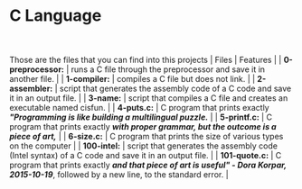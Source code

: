 # C Language<br/><br/>
Those are the files that you can find into this projects
| Files | Features |
| **0-preprocessor:** | runs a C file through the preprocessor and save it in another file. |
| **1-compiler:** | compiles a C file but does not link. |
| **2-assembler:** | script that generates the assembly code of a C code and save it in an output file. |
| **3-name:** | script that compiles a C file and creates an executable named cisfun. |
| **4-puts.c:** | C program that prints exactly ***\"Programming is like building a multilingual puzzle.*** |
| **5-printf.c:** | C program that prints exactly ***with proper grammar, but the outcome is a piece of art,*** |
| **6-size.c:** | C program that prints the size of various types on the computer |
| **100-intel:** | script that generates the assembly code (Intel syntax) of a C code and save it in an output file. |
| **101-quote.c:** | C program that prints exactly ***and that piece of art is useful\" - Dora Korpar, 2015-10-19***, followed by a new line,
to the standard error. |